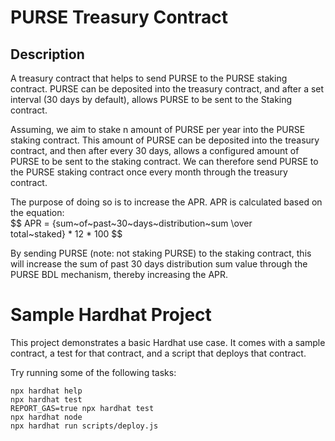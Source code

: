 # PURSE Treasury Contract

## Description

<p>A treasury contract that helps to send PURSE to the PURSE staking contract. PURSE can be deposited into the treasury contract, and after a set interval (30 days by default), allows PURSE to be sent to the Staking contract.</p>
<p>Assuming, we aim to stake n amount of PURSE per year into the PURSE staking contract. This amount of PURSE can be deposited into the treasury contract, and then after every 30 days, allows a configured amount of PURSE to be sent to the staking contract. We can therefore send PURSE to the PURSE staking contract once every month through the treasury contract. </p>
<p>The purpose of doing so is to increase the APR. APR is calculated based on the equation: <br>
$$ APR = {sum~of~past~30~days~distribution~sum \over total~staked} * 12 * 100 $$
</p>
<p>By sending PURSE (note: not staking PURSE) to the staking contract, this will increase the sum of past 30 days distribution sum value through the PURSE BDL mechanism, thereby increasing the APR.</p>



# Sample Hardhat Project

This project demonstrates a basic Hardhat use case. It comes with a sample contract, a test for that contract, and a script that deploys that contract.

Try running some of the following tasks:

```shell
npx hardhat help
npx hardhat test
REPORT_GAS=true npx hardhat test
npx hardhat node
npx hardhat run scripts/deploy.js
```
